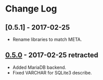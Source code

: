 # Change Log

## [0.5.1] - 2017-02-25

- Rename libraries to match META.

## [0.5.0] - 2017-02-25 retracted

- Added MariaDB backend.
- Fixed VARCHAR for SQLite3 describe.

[0.5.0]: https://github.com/paurkedal/ocaml-caqti/compare/v0.4.0...v0.5.0
